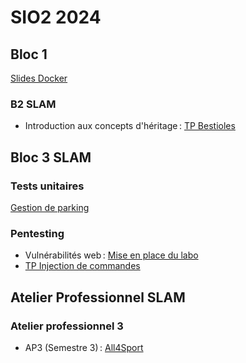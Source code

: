 # SIO2 2024

## Bloc 1

[Slides Docker](b1/docker.pdf)

### B2 SLAM

- Introduction aux concepts d'héritage : [TP Bestioles](https://github.com/rose-line/sio2024-tp-bestioles)

## Bloc 3 SLAM

### Tests unitaires

[Gestion de parking](cs/parking.md)

### Pentesting

- Vulnérabilités web : [Mise en place du labo](cs/labo.md)
- [TP Injection de commandes](cs/tp_injection_commandes.md)

## Atelier Professionnel SLAM

### Atelier professionnel 3

- AP3 (Semestre 3) : [All4Sport](ap3/README.md)
